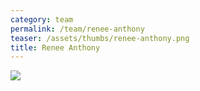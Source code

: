 ```yaml
---
category: team
permalink: /team/renee-anthony
teaser: /assets/thumbs/renee-anthony.png
title: Renee Anthony
---
```


<img src="/assets/img/renee-anthony.png" />

<!--
[Questionnare Answers](https://drive.google.com/open?id=1ba8Uw6Cy05tZM4eyOV6K3Uwm-3hm5EqDqQ02CBmCWSc)
-->
